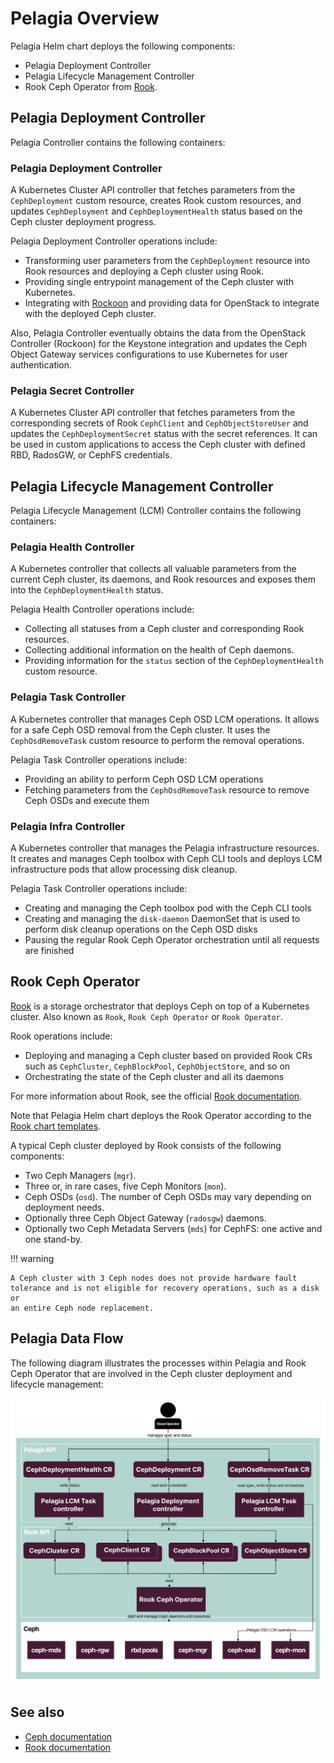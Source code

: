 # Pelagia Overview

Pelagia Helm chart deploys the following components:

- Pelagia Deployment Controller
- Pelagia Lifecycle Management Controller
- Rook Ceph Operator from [Rook](https://github.com/rook/rook).

## Pelagia Deployment Controller

Pelagia Controller contains the following containers:

### Pelagia Deployment Controller

A Kubernetes Cluster API controller that fetches parameters from the `CephDeployment` custom resource,
creates Rook custom resources, and updates `CephDeployment` and `CephDeploymentHealth` status
based on the Ceph cluster deployment progress.

Pelagia Deployment Controller operations include:

- Transforming user parameters from the `CephDeployment` resource into Rook resources
  and deploying a Ceph cluster using Rook.
- Providing single entrypoint management of the Ceph cluster with Kubernetes.
- Integrating with [Rockoon](https://github.com/Mirantis/rockoon) and providing data for OpenStack
  to integrate with the deployed Ceph cluster.

Also, Pelagia Controller eventually obtains the data from the OpenStack Controller
(Rockoon) for the Keystone integration and updates the Ceph Object Gateway
services configurations to use Kubernetes for user authentication.

### Pelagia Secret Controller

A Kubernetes Cluster API controller that fetches parameters from the corresponding secrets of Rook `CephClient` and `CephObjectStoreUser` and updates the `CephDeploymentSecret` status with the secret references. It can be used
in custom applications to access the Ceph cluster with defined RBD, RadosGW, or CephFS credentials.

## Pelagia Lifecycle Management Controller

Pelagia Lifecycle Management (LCM) Controller contains the following containers:

### Pelagia Health Controller

A Kubernetes controller that collects all valuable parameters from the current
Ceph cluster, its daemons, and Rook resources and exposes them into the
`CephDeploymentHealth` status.

Pelagia Health Controller operations include:

- Collecting all statuses from a Ceph cluster and corresponding Rook resources.
- Collecting additional information on the health of Ceph daemons.
- Providing information for the `status` section of the `CephDeploymentHealth`
  custom resource.

### Pelagia Task Controller

A Kubernetes controller that manages Ceph OSD LCM operations. It
allows for a safe Ceph OSD removal from the Ceph cluster. It uses the
`CephOsdRemoveTask` custom resource to perform the removal operations.

Pelagia Task Controller operations include:

- Providing an ability to perform Ceph OSD LCM operations
- Fetching parameters from the `CephOsdRemoveTask` resource to remove Ceph OSDs and execute them

### Pelagia Infra Controller

A Kubernetes controller that manages the Pelagia infrastructure resources.
It creates and manages Ceph toolbox with Ceph CLI tools and deploys LCM infrastructure
pods that allow processing disk cleanup.

Pelagia Task Controller operations include:

- Creating and managing the Ceph toolbox pod with the Ceph CLI tools
- Creating and managing the `disk-daemon` DaemonSet that is used to perform disk cleanup
  operations on the Ceph OSD disks
- Pausing the regular Rook Ceph Operator orchestration until all requests are finished

## Rook Ceph Operator

[Rook](https://github.com/rook/rook) is a storage orchestrator that deploys Ceph on top of a Kubernetes cluster. Also
known as `Rook`, `Rook Ceph Operator` or `Rook Operator`.

Rook operations include:

- Deploying and managing a Ceph cluster based on provided Rook CRs such as
  `CephCluster`, `CephBlockPool`, `CephObjectStore`, and so on
- Orchestrating the state of the Ceph cluster and all its daemons

For more information about Rook, see the official
[Rook documentation](https://rook.github.io/docs/rook/latest-release/Getting-Started/intro/).

Note that Pelagia Helm chart deploys the Rook Operator
according to the [Rook chart templates](https://github.com/rook/rook/tree/master/deploy/charts/rook-ceph).

A typical Ceph cluster deployed by Rook consists of the following components:

- Two Ceph Managers (`mgr`).
- Three or, in rare cases, five Ceph Monitors (`mon`).
- Ceph OSDs (`osd`). The number of Ceph OSDs may vary depending on deployment needs.
- Optionally three Ceph Object Gateway (`radosgw`) daemons.
- Optionally two Ceph Metadata Servers (`mds`) for CephFS: one active and one stand-by.

!!! warning

    A Ceph cluster with 3 Ceph nodes does not provide hardware fault
    tolerance and is not eligible for recovery operations, such as a disk or
    an entire Ceph node replacement.

## Pelagia Data Flow

The following diagram illustrates the processes within Pelagia and Rook Ceph Operator
that are involved in the Ceph cluster deployment and lifecycle management:

<img src="/assets/overview.svg" alt="drawing"/>


## See also

- [Ceph documentation](https://docs.ceph.com/docs/master/)
- [Rook documentation](https://rook.github.io/docs/rook/latest-release/Getting-Started/intro/)

